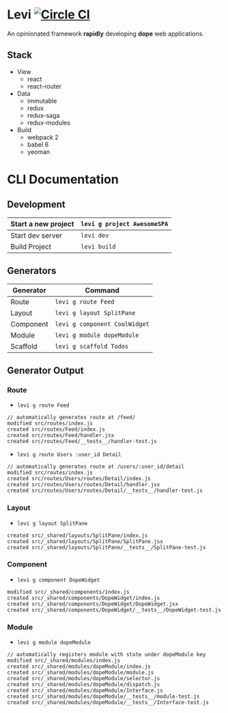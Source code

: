 # Levi [![Circle CI](https://circleci.com/gh/mboperator/redux-modules/tree/master.svg?style=svg)](https://circleci.com/gh/mboperator/levi/tree/master)

An opinionated framework **rapidly** developing **dope** web applications.

## Stack
- View
  - react
  - react-router
- Data
  - immutable
  - redux
  - redux-saga
  - redux-modules
- Build
  - webpack 2
  - babel 6
  - yeoman

# CLI Documentation

## Development

| Start a new project |`levi g project AwesomeSPA` |
|---------------------|----------------------------|
| Start dev server    |`levi dev`                  |
| Build Project       |`levi build`                |

## Generators

| Generator  | Command                      |
|------------|------------------------------|
| Route      |`levi g route Feed`           |
| Layout     |`levi g layout SplitPane`     |
| Component  |`levi g component CoolWidget` |
| Module     |`levi g module dopeModule`    |
| Scaffold   |`levi g scaffold Todos`       |

## Generator Output

### Route
- `levi g route Feed`
```
// automatically generates route at /feed/
modified src/routes/index.js
created src/routes/Feed/index.js
created src/routes/Feed/handler.jsx
created src/routes/Feed/__tests__/handler-test.js
```
- `levi g route Users :user_id Detail`
```
// automatically generates route at /users/:user_id/detail
modified src/routes/index.js
created src/routes/Users/routes/Detail/index.js
created src/routes/Users/routes/Detail/handler.jsx
created src/routes/Users/routes/Detail/__tests__/handler-test.js
```

### Layout
- `levi g layout SplitPane`
```
created src/_shared/layouts/SplitPane/index.js
created src/_shared/layouts/SplitPane/SplitPane.jsx
created src/_shared/layouts/SplitPane/__tests__/SplitPane-test.js
```

### Component
- `levi g component DopeWidget`
```
modified src/_shared/components/index.js
created src/_shared/components/DopeWidget/index.js
created src/_shared/components/DopeWidget/DopeWidget.jsx
created src/_shared/components/DopeWidget/__tests__/DopeWidget-test.js
```

### Module
- `levi g module dopeModule`
```
// automatically registers module with state under dopeModule key
modified src/_shared/modules/index.js
created src/_shared/modules/dopeModule/index.js
created src/_shared/modules/dopeModule/module.js
created src/_shared/modules/dopeModule/selector.js
created src/_shared/modules/dopeModule/dispatch.js
created src/_shared/modules/dopeModule/Interface.js
created src/_shared/modules/dopeModule/__tests__/module-test.js
created src/_shared/modules/dopeModule/__tests__/Interface-test.js
```
